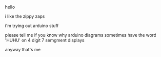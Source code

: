 hello

i like the zippy zaps

i'm trying out arduino stuff

please tell me if you know why arduino diagrams sometimes have the word 'HUHU' on 4 digit 7 semgment displays

anyway that's me

<!---
actually-jmelly/actually-jmelly is a ✨ special ✨ repository because its `README.md` (this file) appears on your GitHub profile.
You can click the Preview link to take a look at your changes.
--->
